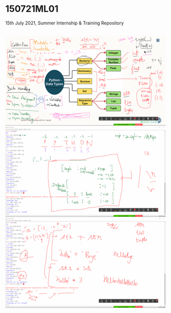 # 150721ML01
15th July 2021, Summer Internship &amp; Training Repository

<br>
<img src ="ss01.png">
<br>
<img src ="ss02.png">
<br>
<img src ="ss03.png">
